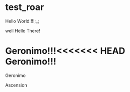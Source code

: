 # test_roar

Hello World!!!!;_;

well Hello There!

Geronimo!!!<<<<<<< HEAD
Geronimo!!!
=======
Geronimo

Ascension

